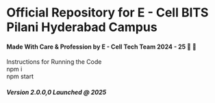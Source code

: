 <h1>Official Repository for E - Cell BITS Pilani Hyderabad Campus</h1>

<h4>Made With Care & Profession by E - Cell Tech Team 2024 - 25 💝 💝  </h4>
Instructions for Running the Code<br>
npm i <br>
npm start <br>

<h5> Version 2.0.0,0 Launched @ 2025 </h5>
 
  
 
